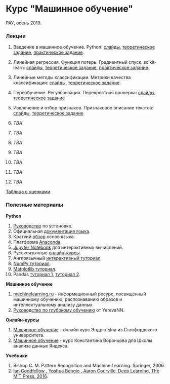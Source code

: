 # Курс "Машинное обучение"
РАУ, осень 2019.

### Лекции

1. Введение в машинное обучение. Python:
[слайды](https://docs.google.com/presentation/d/11JSz6xmCq-gMQKyV3lSqVwnBpiBItX6SXSqn-BKfw3A/edit?usp=sharing), [теоретическое задание](https://forms.gle/HLFAu1BbR8UrJobp9), [практическое задание](https://yadi.sk/i/8yuMGmCOaF8fNg).

1. Линейная регрессия. Функция потерь. Градиентный спуск. scikit-learn:
[слайды](https://docs.google.com/presentation/d/1S0twhStVLub1nZGEiN_P_HDgbaV0RjrKIRyBW2kbV5I/edit?usp=sharing),
[теоретическое задание](https://forms.gle/SZ1b9JARwr7vWfNN6),
[практическое задание](https://yadi.sk/i/lUz41O9FDyKC8Q).

1. Линейные методы классификации. Метрики качества классификации:
[слайды](https://docs.google.com/presentation/d/1hNJLeCXANUyR1tubS7o4a3sZzicyt68eX8u-CJGCL6Q/edit?usp=sharing),
[теоретическое задание](https://docs.google.com/forms/d/1xRxs4KIpmygUzYzp6hqXyzliHvECZ_OWDxveZXzhugc/).

1. Переобучение. Регуляризация. Перекрестная проверка:
[слайды](https://docs.google.com/presentation/d/18Itw3dE8Ig2JCzE_85lGxZ5Fqdwx7hPqNmKi-ZWYQME/edit?usp=sharing),
[теоретическое задание](https://docs.google.com/forms/d/e/1FAIpQLSeR7982sdNEqujYmiL5NgAatJhZ3MovlzioM4oxvv0HG1LJqg/viewform)

1. Извлечение и отбор признаков. Признаковое описание текстов:
[слайды](https://docs.google.com/presentation/d/1c1hXHU3yImBgYY9CdyT2YfFT8z8MTibZ71K1Ean_Uag/edit?usp=sharing),
[теоретическое задание](https://docs.google.com/forms/d/e/1FAIpQLSeUnzyf6jrHLrQO86a8vhNENqJRTPjPzXkHgTsywD65PlO-sA/viewform)

1. *TBA*

1. *TBA*

1. *TBA*

1. *TBA*

1. *TBA*

1. *TBA*

1. *TBA*

[Таблица с оценками](https://docs.google.com/spreadsheets/d/1GmztJH9s4zPuUiU9CdyyWnfNAqtEHA0xYlm-1OZfXeQ/edit?usp=sharing)

### Полезные материалы

**Python**

1. [Руководство](https://realpython.com/installing-python/) по установке.
1. Официальная [документация языка](https://www.python.org/doc/).
1. Краткий [обзор](https://cs231n.github.io/python-numpy-tutorial/#python-basic) основ языка.
1. Платформа [Anaconda](https://www.anaconda.com/distribution/#download-section).
1. [Jupyter Notebook](http://math-hse.info/f/2018-19/py-polit/instruction_JN.pdf) для интерактивных вычислений.
1. Русскоязычные [онлайн-курсы](https://pythonworld.ru/kursy/free.html).
1. Англоязычный [интерактивный туториал](https://www.learnpython.org/).
1. [NumPy туториал](https://docs.scipy.org/doc/numpy-dev/user/quickstart.html).
1. [Matplotlib туториал](http://matplotlib.org/users/pyplot_tutorial.html).
1. Pandas [туториал 1](https://yadi.sk/i/pWwVPxvL3N9mX3), [туториал 2](http://pandas.pydata.org/pandas-docs/stable/tutorials.html).

**Машинное обучение**

1. [machinelearning.ru](http://www.machinelearning.ru) - информационный ресурс, посвященный машинному обучению, распознаванию образов и интеллектуальному анализу данных.
1. [Руководство по глубокому обучению](https://yerevann.com/a-guide-to-deep-learning/) от YerevaNN.

**Онлайн-курсы**

1. [Машинное обучение](https://ru.coursera.org/learn/machine-learning) - онлайн курс Эндрю Ына из Стэнфордского университета.
1. [Машинное обучение](https://ru.coursera.org/learn/machine-learning) - курс Константина Воронцова для Школы анализа данных Яндекса.

**Учебники**

1. Bishop C. M. Pattern Recognition and Machine Learning. Springer, 2006.
1. [Ian Goodfellow , Yoshua Bengio , Aaron Courville, Deep Learning, The MIT Press, 2016](https://www.deeplearningbook.org/).
